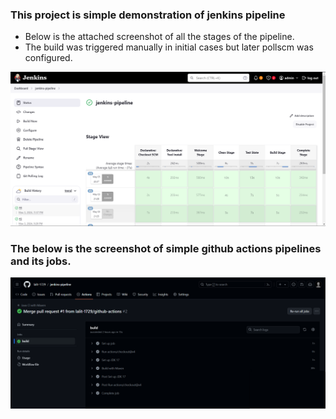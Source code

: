### This project is simple demonstration of jenkins pipeline

* Below is the attached screenshot of all the stages of the pipeline.
* The build was triggered manually in initial cases but later pollscm was configured.           

![screenshot](screenshots/pipeline-stages.png)

### The below is the screenshot of simple github actions pipelines and its jobs.
![screenshot](screenshots/github-screenshot.png)